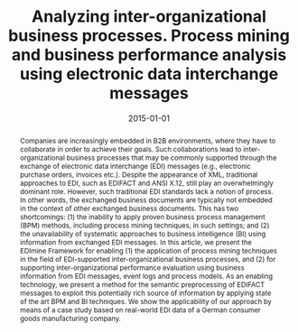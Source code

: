 ---
abstract: 'Companies are increasingly embedded in B2B environments, where they have
  to collaborate in order to achieve their goals. Such collaborations lead to inter-organizational
  business processes that may be commonly supported through the exchange of electronic
  data interchange (EDI) messages (e.g., electronic purchase orders, invoices etc.).
  Despite the appearance of XML, traditional approaches to EDI, such as EDIFACT and
  ANSI X.12, still play an overwhelmingly dominant role. However, such traditional
  EDI standards lack a notion of process. In other words, the exchanged business documents
  are typically not embedded in the context of other exchanged business documents.
  This has two shortcomings: (1) the inability to apply proven business process management
  (BPM) methods, including process mining techniques, in such settings; and (2) the
  unavailability of systematic approaches to business intelligence (BI) using information
  from exchanged EDI messages. In this article, we present the EDImine Framework for
  enabling (1) the application of process mining techniques in the field of EDI-supported
  inter-organizational business processes, and (2) for supporting inter-organizational
  performance evaluation using business information from EDI messages, event logs
  and process models. As an enabling technology, we present a method for the semantic
  preprocessing of EDIFACT messages to exploit this potentially rich source of information
  by applying state of the art BPM and BI techniques. We show the applicability of
  our approach by means of a case study based on real-world EDI data of a German consumer
  goods manufacturing company.'
authors:
- Robert Engel
- Worarat Krathu
- Marco Zapletal
- Christian Pichler
- R. P. Jagadeesh Chandra Bose
- Wil van der Aalst
- Hannes Werthner
- Christian Huemer
date: '2015-01-01'
featured: false
links:
- name: Publik
  url: https://publik.tuwien.ac.at/showentry.php?ID=244993&lang=2
publication_types:
- '2'
publishDate: '2015-01-01'
specifics: Information Systems and E-Business Management, 4 (2015), 1 S.
title: Analyzing inter-organizational business processes. Process mining and business
  performance analysis using electronic data interchange messages
url_pdf: ''
---